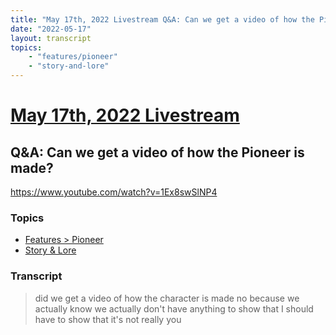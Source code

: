 ```yaml
---
title: "May 17th, 2022 Livestream Q&A: Can we get a video of how the Pioneer is made?"
date: "2022-05-17"
layout: transcript
topics:
    - "features/pioneer"
    - "story-and-lore"
---
```

# [May 17th, 2022 Livestream](../2022-05-17.md)
## Q&A: Can we get a video of how the Pioneer is made?
https://www.youtube.com/watch?v=1Ex8swSlNP4

### Topics
* [Features > Pioneer](../topics/features/pioneer.md)
* [Story & Lore](../topics/story-and-lore.md)

### Transcript

> did we get a video of how the character is made no because we actually know we actually don't have anything to show that I should have to show that it's not really you
